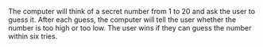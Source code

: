 The computer will think of a secret number from 1 to 20 and
ask the user to guess it. After each guess,
the computer will tell the user whether the number is too high or too low.
The user wins if they can guess the number within six tries.
